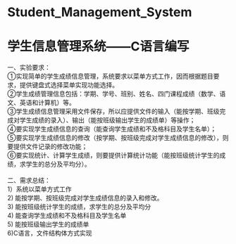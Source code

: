 # Student_Management_System
# 学生信息管理系统——C语言编写
一、实验要求：<br>
①实现简单的学生成绩信息管理，系统要求以菜单方式工作，因而根据题目要求，提供键盘式选择菜单实现功能选择。<br>
②学生成绩管理信息包括：学期、学号、班别、姓名、四门课程成绩（数学、语文、英语和计算机）等。<br>
③学生成绩信息管理采用文件保存，所以应提供文件的输入（能按学期、班级完成对学生成绩的录入）、输出（能按班级输出学生的成绩单）等操作；<br>
④要实现学生成绩信息的查询（能查询学生成绩和不及格科目及学生名单）；<br>
⑤要实现学生成绩信息的修改（按学期、按班级完成对学生成绩信息的修改），则要提供文件记录的修改功能；<br>
⑥要实现统计、计算学生成绩，则要提供计算统计功能（能按班级统计学生的成绩，求学生的总分及平均分）。<br>
<br>
二、需求总结：<br>
1）系统以菜单方式工作<br>
2) 能按学期、按班级完成对学生成绩信息的录入和修改。<br>
3) 能按班级统计学生的成绩，求学生的总分及平均分<br>
4) 能查询学生成绩和不及格科目及学生名单<br>
5) 能按班级输出学生的成绩单<br>
6)C语言，文件结构体方式实现<br>
